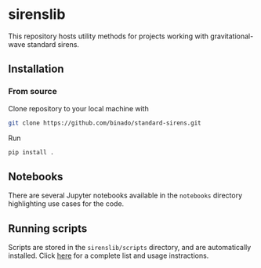 # sirenslib

This repository hosts utility methods for projects working with gravitational-wave standard sirens.

## Installation

### From source

Clone repository to your local machine with

```bash
git clone https://github.com/binado/standard-sirens.git
```

Run

```bash
pip install .
```

## Notebooks

There are several Jupyter notebooks available in the `notebooks` directory highlighting use cases for the code.

## Running scripts

Scripts are stored in the `sirenslib/scripts` directory, and are automatically installed. Click [here](sirenslib/scripts/README.md) for a complete list and usage instractions.
